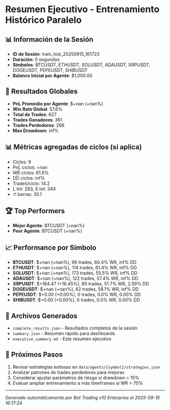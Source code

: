 # Resumen Ejecutivo - Entrenamiento Histórico Paralelo

## 📊 Información de la Sesión
- **ID de Sesión**: train_hist_20250915_161723
- **Duración**: 0 segundos
- **Símbolos**: BTCUSDT, ETHUSDT, SOLUSDT, ADAUSDT, XRPUSDT, DOGEUSDT, PEPEUSDT, SHIBUSDT
- **Balance Inicial por Agente**: $1,000.00

## 🎯 Resultados Globales
- **PnL Promedio por Agente**: $+nan (+nan%)
- **Win Rate Global**: 57.6%
- **Total de Trades**: 627
- **Trades Ganadores**: 361
- **Trades Perdedores**: 266
- **Max Drawdown**: inf%

## 📊 Métricas agregadas de ciclos (si aplica)
- Ciclos: 9
- PnL̄ ciclos: +nan
- WR̄ ciclos: 61.6%
- DD̄ ciclos: inf%
- Trades̄/ciclo: 14.2
- L tot: 283, S tot: 344
- ⏱̄ barras: 30.1


## 🏆 Top Performers
- **Mejor Agente**: BTCUSDT (+nan%)
- **Peor Agente**: BTCUSDT (+nan%)

## 📈 Performance por Símbolo
- **BTCUSDT**: $+nan (+nan%), 96 trades, 60.4% WR, inf% DD
- **ETHUSDT**: $+nan (+nan%), 114 trades, 61.4% WR, inf% DD
- **SOLUSDT**: $+nan (+nan%), 173 trades, 55.5% WR, inf% DD
- **ADAUSDT**: $+nan (+nan%), 122 trades, 57.4% WR, inf% DD
- **XRPUSDT**: $+164.47 (+16.45%), 60 trades, 51.7% WR, 2.59% DD
- **DOGEUSDT**: $+nan (+nan%), 62 trades, 58.1% WR, inf% DD
- **PEPEUSDT**: $+0.00 (+0.00%), 0 trades, 0.0% WR, 0.00% DD
- **SHIBUSDT**: $+0.00 (+0.00%), 0 trades, 0.0% WR, 0.00% DD

## 📁 Archivos Generados
- `complete_results.json` - Resultados completos de la sesión
- `summary.json` - Resumen rápido para dashboards
- `executive_summary.md` - Este resumen ejecutivo

## 🎯 Próximos Pasos
1. Revisar estrategias exitosas en `data/agents/{symbol}/strategies.json`
2. Analizar patrones de trades perdedores para mejoras
3. Considerar ajustar parámetros de riesgo si drawdown > 15%
4. Evaluar ampliar entrenamiento a más timeframes si WR > 70%

---
*Generado automáticamente por Bot Trading v10 Enterprise el 2025-09-15 16:17:24*
